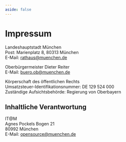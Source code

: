 ```yaml
---
aside: false
---
```


# Impressum

Landeshauptstadt München  
Post: Marienplatz 8, 80313 München  
E-Mail: <rathaus@muenchen.de>

Oberbürgermeister Dieter Reiter  
E-Mail: <buero.ob@muenchen.de>

Körperschaft des öffentlichen Rechts  
Umsatzsteuer-Identifikationsnummer: DE 129 524 000  
Zuständige Aufsichtsbehörde: Regierung von Oberbayern


## Inhaltliche Verantwortung

IT@M  
Agnes Pockels Bogen 21  
80992 München  
E-Mail: <opensource@muenchen.de>
